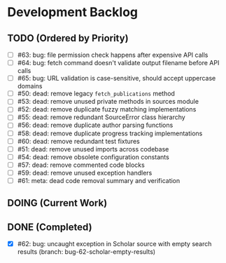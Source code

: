 # Development Backlog

## TODO (Ordered by Priority)
- [ ] #63: bug: file permission check happens after expensive API calls
- [ ] #64: bug: fetch command doesn't validate output filename before API calls
- [ ] #65: bug: URL validation is case-sensitive, should accept uppercase domains
- [ ] #50: dead: remove legacy `fetch_publications` method
- [ ] #53: dead: remove unused private methods in sources module
- [ ] #52: dead: remove duplicate fuzzy matching implementations
- [ ] #55: dead: remove redundant SourceError class hierarchy
- [ ] #56: dead: remove duplicate author parsing functions
- [ ] #58: dead: remove duplicate progress tracking implementations
- [ ] #60: dead: remove redundant test fixtures
- [ ] #51: dead: remove unused imports across codebase
- [ ] #54: dead: remove obsolete configuration constants
- [ ] #57: dead: remove commented code blocks
- [ ] #59: dead: remove unused exception handlers
- [ ] #61: meta: dead code removal summary and verification

## DOING (Current Work)

## DONE (Completed)
- [x] #62: bug: uncaught exception in Scholar source with empty search results (branch: bug-62-scholar-empty-results)